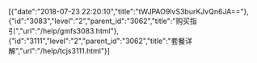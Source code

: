 [{"date":"2018-07-23 22:20:10","title":"tWJPAO9lvS3burKJvQn6JA=="},{"id":"3083","level":"2","parent_id":"3062","title":"购买指引","url":"/help/gmfs3083.html"},{"id":"3111","level":"2","parent_id":"3062","title":"套餐详解","url":"/help/tcjs3111.html"}]